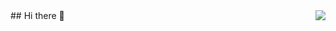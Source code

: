 <img align="right" src="https://visitor-badge.laobi.icu/badge?page_id=dungna13.dungna13.visitor-badge&left_color=red&right_color=green&left_text=HelloVisitors" />
## Hi there 👋

<!--
**dungna13/dungna13** is a ✨ _special_ ✨ repository because its `README.md` (this file) appears on your GitHub profile.

Here are some ideas to get you started:

- 🔭 I’m currently working on ...
- 🌱 I’m currently learning ...
- 👯 I’m looking to collaborate on ...
- 🤔 I’m looking for help with ...
- 💬 Ask me about ...
- 📫 How to reach me: ...
- 😄 Pronouns: ...
- ⚡ Fun fact: ...
-->
